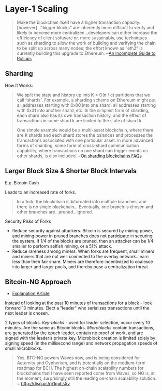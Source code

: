# Layer-1 Scaling

>Make the blockchain itself have a higher transaction capacity. [however]..."bigger blocks" are inherently more difficult to verify and likely to become more centralized...developers can either increase the efficiency of client software or, more sustainably, use techniques such as sharding to allow the work of building and verifying the chain to be split up across many nodes; the effort known as "eth2" is currently building this upgrade to Ethereum. ~[An Incomplete Guide to Rollups](https://vitalik.ca/general/2021/01/05/rollup.html)

## Sharding

How It Works:

>We split the state and history up into K = O(n / c) partitions that we call “shards”. For example, a sharding scheme on Ethereum might put all addresses starting with 0x00 into one shard, all addresses starting with 0x01 into another shard, etc. In the simplest form of sharding, each shard also has its own transaction history, and the effect of transactions in some shard k are limited to the state of shard k.
>
>One simple example would be a multi-asset blockchain, where there are K shards and each shard stores the balances and processes the transactions associated with one particular asset. In more advanced forms of sharding, some form of cross-shard communication capability, where transactions on one shard can trigger events on other shards, is also included. ~[On sharding blockchains FAQs](https://eth.wiki/sharding/Sharding-FAQs)

## Larger Block Size & Shorter Block Intervals

E.g. Bitcoin Cash

Leads to an increased rate of forks.

>In a fork, the blockchain is bifurcated into multiple branches, and there is no single blockchain... Eventually, one branch is chosen and other branches are...pruned...ignored.

Security Risks of Forks
* Reduce security against attackers. Bitcoin is secured by mining power, and mining power in pruned branches does not participate in securing the system. If 1/4 of the blocks are pruned, then an attacker can be 1/4 smaller to perform selfish mining, or a 51% attack.
* Reduce rareness among miners. When forks are frequent, small miners and miners that are not well connected to the overlay network...earn less than their fair share. Miners are therefore incentivized to coalesce into larger and larger pools, and thereby pose a centralization threat

## Bitcoin-NG Approach

- [Explanation Article](https://hackingdistributed.com/2015/10/14/bitcoin-ng/)

Instead of looking at the past 10 minutes of transactions for a block - look forward 10 minutes. Elect a "leader" who serializes transactions until the next leader is chosen.

2 types of blocks. _Key-blocks_ - used for leader selection, occur every 10 minutes. Are the same as Bitcoin blocks. _Microblocks_ contain transactions, are generated by the epoch leader, contain no proof of work, and are signed with the leader’s private key. Microblock creation is limited solely by signing speed (in the millisecond range) and network propagation speeds of small microblocks.

>Yes, BTC-NG powers Waves now, and is being considered for Aeternity and Cypherium, and is potentially on the medium-term roadmap for BCH. The highest on-chain scalability numbers for blockchains that I have seen reported come from Waves, so NG is, at the moment, surprisingly still the leading on-chain scalability solution. ~ http://disq.us/p/1quhs5v
